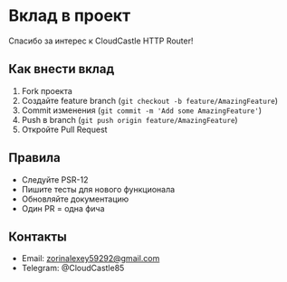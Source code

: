 # Вклад в проект

Спасибо за интерес к CloudCastle HTTP Router!

## Как внести вклад

1. Fork проекта
2. Создайте feature branch (`git checkout -b feature/AmazingFeature`)
3. Commit изменения (`git commit -m 'Add some AmazingFeature'`)
4. Push в branch (`git push origin feature/AmazingFeature`)
5. Откройте Pull Request

## Правила

- Следуйте PSR-12
- Пишите тесты для нового функционала
- Обновляйте документацию
- Один PR = одна фича

## Контакты

- Email: zorinalexey59292@gmail.com
- Telegram: @CloudCastle85
